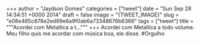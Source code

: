 
+++
author = "Jaydson Gomes"
categories = ["tweet"]
date = "Sun Sep 28 14:34:51 +0000 2014"
draft = false
image = "{TWEET_IMAGE}"
slug = "e08e465c878e2ed69e6a9f0ab6a73348676b6366"
tags = ["tweet"]
title = """Acordei com Metallica a t..."""
+++
Acordei com Metallica a todo volume. Meu filho quis me acordar com música boa, ele disse. #Orgulho
